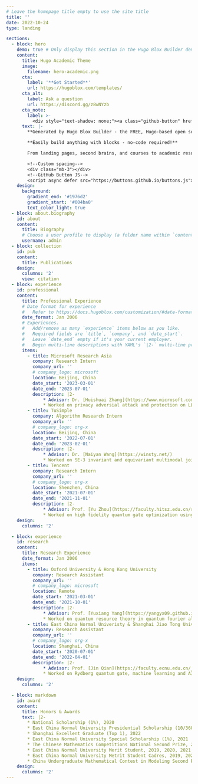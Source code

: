 ```yaml
---
# Leave the homepage title empty to use the site title
title: ''
date: 2022-10-24
type: landing

sections:
  - block: hero
    demo: true # Only display this section in the Hugo Blox Builder demo site
    content:
      title: Hugo Academic Theme
      image:
        filename: hero-academic.png
      cta:
        label: '**Get Started**'
        url: https://hugoblox.com/templates/
      cta_alt:
        label: Ask a question
        url: https://discord.gg/z8wNYzb
      cta_note:
        label: >-
          <div style="text-shadow: none;"><a class="github-button" href="https://github.com/HugoBlox/hugo-blox-builder" data-icon="octicon-star" data-size="large" data-show-count="true" aria-label="Star">Star Hugo Blox Builder</a></div><div style="text-shadow: none;"><a class="github-button" href="https://github.com/HugoBlox/theme-academic-cv" data-icon="octicon-star" data-size="large" data-show-count="true" aria-label="Star">Star the Academic template</a></div>
      text: |-
        **Generated by Hugo Blox Builder - the FREE, Hugo-based open source website builder trusted by 500,000+ sites.**

        **Easily build anything with blocks - no-code required!**

        From landing pages, second brains, and courses to academic resumés, conferences, and tech blogs.

        <!--Custom spacing-->
        <div class="mb-3"></div>
        <!--GitHub Button JS-->
        <script async defer src="https://buttons.github.io/buttons.js"></script>
    design:
      background:
        gradient_end: '#1976d2'
        gradient_start: '#004ba0'
        text_color_light: true
  - block: about.biography
    id: about
    content:
      title: Biography
      # Choose a user profile to display (a folder name within `content/authors/`)
      username: admin
  - block: collection
    id: pub
    content:
      title: Publications
    design:
      columns: '2'
      view: citation
  - block: experience
    id: professional
    content:
      title: Professional Experience
      # Date format for experience
      #   Refer to https://docs.hugoblox.com/customization/#date-format
      date_format: Jan 2006
      # Experiences.
      #   Add/remove as many `experience` items below as you like.
      #   Required fields are `title`, `company`, and `date_start`.
      #   Leave `date_end` empty if it's your current employer.
      #   Begin multi-line descriptions with YAML's `|2-` multi-line prefix.
      items:
        - title: Microsoft Research Asia
          company: Research Intern
          company_url: ''
          # company_logo: microsoft
          location: Beijing, China
          date_start: '2023-03-01'
          date_end: '2023-07-01'
          description: |2-
              * Advisor: Dr. [Huishuai Zhang](https://www.microsoft.com/en-us/research/people/huzhang/), Dr. [Da Yu](https://dayu11.github.io/)
              * Worked on privacy adversial attack and protection on LLM like GPT family.
        - title: TuSimple
          company: Algorithm Research Intern
          company_url: ''
          # company_logo: org-x
          location: Beijing, China
          date_start: '2022-07-01'
          date_end: '2023-02-01'
          description: |2-
              * Advisor: Dr. [Naiyan Wang](https://winsty.net/)
              * Worked on SE-3 invariant and equivariant multimodal joint self-driving scenario prediction.
        - title: Tencent
          company: Research Intern
          company_url: ''
          # company_logo: org-x
          location: Shenzhen, China
          date_start: '2021-07-01'
          date_end: '2021-11-01'
          description: |2-
              * Advisor: Prof. [Yu Zhou](https://faculty.hitsz.edu.cn/recgardening?eqid=aa9c96a4001c05b4000000066463a165), Prof. [Shengyu Zhang](http://www.cse.cuhk.edu.hk/~syzhang)
              * Worked on high fidelity quantum gate optimization using Deep Reinforcement Learning.
    design:
      columns: '2'

  - block: experience
    id: research
    content:
      title: Research Experience
      date_format: Jan 2006
      items:
        - title: Oxford University & Hong Kong University
          company: Research Assistant
          company_url: ''
          # company_logo: microsoft
          location: Remote
          date_start: '2021-03-01'
          date_end: '2021-10-01'
          description: |2-
              * Advisor: Prof. [Yuxiang Yang](https://yangyx09.github.io/), Prof. [Giulio Chiribella](https://qici.weebly.com/)
              * Worked on quantum resource theory in quantum fourier algorithm.
        - title: East China Normal Univeristy & Shanghai Jiao Tong University 
          company: Research Assistant
          company_url: ''
          # company_logo: org-x
          location: Shanghai, China
          date_start: '2020-07-01'
          date_end: '2022-04-01'
          description: |2-
              * Advisor: Prof. [Jin Qian](https://faculty.ecnu.edu.cn/_s41/qj2/main.psp), Prof. [Weiping Zhang](https://www.physics.sjtu.edu.cn/jsml/zhangweiping.html)
              * Worked on Rydberg quantum gate, machine learning and AI4Science.
    design:
      columns: '2'

  - block: markdown
    id: award
    content:
      title: Honors & Awards
      text: |2-
        * National Scholarship (1%), 2020
        * East China Normal University Presidential Scholarship (10/3600), 2022
        * Shanghai Excellent Graduate (Top 1), 2022
        * East China Normal University Special Scholarship (1%), 2021
        * The Chinese Mathematics Competitions National Second Prize, 2019, 2020
        * East China Normal University Merit Student, 2019, 2020, 2021
        * East China Normal University Metrit Student Cadres, 2019, 2020, 2021
        * China Undergraduate Mathematical Contest in Modeling Second Prize, 2019
    design:
      columns: '2'
---
```


